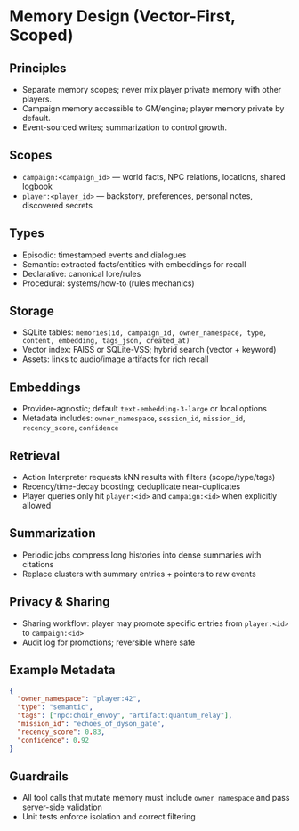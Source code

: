 # Memory Design (Vector-First, Scoped)

## Principles
- Separate memory scopes; never mix player private memory with other players.
- Campaign memory accessible to GM/engine; player memory private by default.
- Event-sourced writes; summarization to control growth.

## Scopes
- `campaign:<campaign_id>` — world facts, NPC relations, locations, shared logbook
- `player:<player_id>` — backstory, preferences, personal notes, discovered secrets

## Types
- Episodic: timestamped events and dialogues
- Semantic: extracted facts/entities with embeddings for recall
- Declarative: canonical lore/rules
- Procedural: systems/how-to (rules mechanics)

## Storage
- SQLite tables: `memories(id, campaign_id, owner_namespace, type, content, embedding, tags_json, created_at)`
- Vector index: FAISS or SQLite-VSS; hybrid search (vector + keyword)
- Assets: links to audio/image artifacts for rich recall

## Embeddings
- Provider-agnostic; default `text-embedding-3-large` or local options
- Metadata includes: `owner_namespace`, `session_id`, `mission_id`, `recency_score`, `confidence`

## Retrieval
- Action Interpreter requests kNN results with filters (scope/type/tags)
- Recency/time-decay boosting; deduplicate near-duplicates
- Player queries only hit `player:<id>` and `campaign:<id>` when explicitly allowed

## Summarization
- Periodic jobs compress long histories into dense summaries with citations
- Replace clusters with summary entries + pointers to raw events

## Privacy & Sharing
- Sharing workflow: player may promote specific entries from `player:<id>` to `campaign:<id>`
- Audit log for promotions; reversible where safe

## Example Metadata
```json
{
  "owner_namespace": "player:42",
  "type": "semantic",
  "tags": ["npc:choir_envoy", "artifact:quantum_relay"],
  "mission_id": "echoes_of_dyson_gate",
  "recency_score": 0.83,
  "confidence": 0.92
}
```

## Guardrails
- All tool calls that mutate memory must include `owner_namespace` and pass server-side validation
- Unit tests enforce isolation and correct filtering
